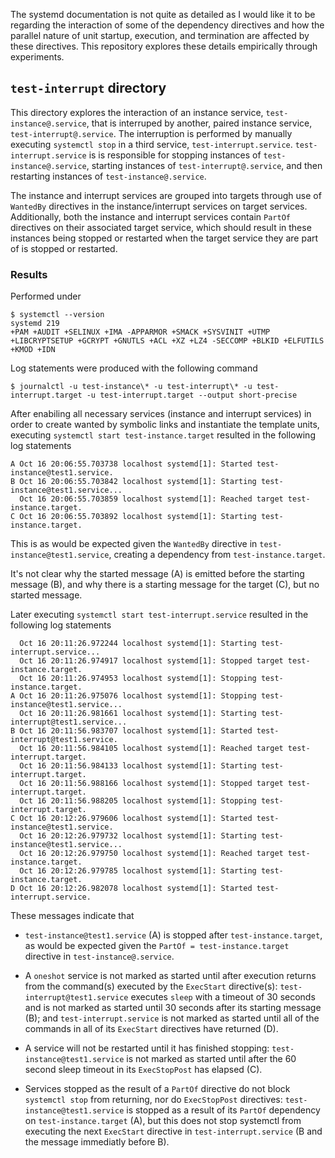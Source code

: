 The systemd documentation is not quite as detailed as I would like it to be
regarding the interaction of some of the dependency directives and how the
parallel nature of unit startup, execution, and termination are affected by
these directives. This repository explores these details empirically through
experiments.

## `test-interrupt` directory

This directory explores the interaction of an instance service,
`test-instance@.service`, that is interruped by another, paired instance
service, `test-interrupt@.service`. The interruption is performed by manually
executing `systemctl stop` in a third service, `test-interrupt.service`.
`test-interrupt.service` is is responsible for stopping instances of
`test-instance@.service`, starting instances of `test-interrupt@.service`, and
then restarting instances of `test-instance@.service`.

The instance and interrupt services are grouped into targets through use of
`WantedBy` directives in the instance/interrupt services on target services.
Additionally, both the instance and interrupt services contain `PartOf`
directives on their associated target service, which should result in these
instances being stopped or restarted when the target service they are part of
is stopped or restarted.

### Results

Performed under

    $ systemctl --version
    systemd 219
    +PAM +AUDIT +SELINUX +IMA -APPARMOR +SMACK +SYSVINIT +UTMP +LIBCRYPTSETUP +GCRYPT +GNUTLS +ACL +XZ +LZ4 -SECCOMP +BLKID +ELFUTILS +KMOD +IDN

Log statements were produced with the following command

    $ journalctl -u test-instance\* -u test-interrupt\* -u test-interrupt.target -u test-interrupt.target --output short-precise

After enabiling all necessary services (instance and interrupt services) in
order to create wanted by symbolic links and instantiate the template units,
executing `systemctl start test-instance.target` resulted in the following log
statements

    A Oct 16 20:06:55.703738 localhost systemd[1]: Started test-instance@test1.service.
    B Oct 16 20:06:55.703842 localhost systemd[1]: Starting test-instance@test1.service...
      Oct 16 20:06:55.703859 localhost systemd[1]: Reached target test-instance.target.
    C Oct 16 20:06:55.703892 localhost systemd[1]: Starting test-instance.target.

This is as would be expected given the `WantedBy` directive in
`test-instance@test1.service`, creating a dependency from
`test-instance.target`.

It's not clear why the started message (A) is emitted before the starting
message (B), and why there is a starting message for the target (C), but no
started message.

Later executing `systemctl start test-interrupt.service` resulted in the
following log statements

      Oct 16 20:11:26.972244 localhost systemd[1]: Starting test-interrupt.service...
      Oct 16 20:11:26.974917 localhost systemd[1]: Stopped target test-instance.target.
      Oct 16 20:11:26.974953 localhost systemd[1]: Stopping test-instance.target.
    A Oct 16 20:11:26.975076 localhost systemd[1]: Stopping test-instance@test1.service...
      Oct 16 20:11:26.981661 localhost systemd[1]: Starting test-interrupt@test1.service...
    B Oct 16 20:11:56.983707 localhost systemd[1]: Started test-interrupt@test1.service.
      Oct 16 20:11:56.984105 localhost systemd[1]: Reached target test-interrupt.target.
      Oct 16 20:11:56.984133 localhost systemd[1]: Starting test-interrupt.target.
      Oct 16 20:11:56.988166 localhost systemd[1]: Stopped target test-interrupt.target.
      Oct 16 20:11:56.988205 localhost systemd[1]: Stopping test-interrupt.target.
    C Oct 16 20:12:26.979606 localhost systemd[1]: Started test-instance@test1.service.
      Oct 16 20:12:26.979732 localhost systemd[1]: Starting test-instance@test1.service...
      Oct 16 20:12:26.979750 localhost systemd[1]: Reached target test-instance.target.
      Oct 16 20:12:26.979785 localhost systemd[1]: Starting test-instance.target.
    D Oct 16 20:12:26.982078 localhost systemd[1]: Started test-interrupt.service.

These messages indicate that

* `test-instance@test1.service` (A) is stopped after `test-instance.target`, as
  would be expected given the `PartOf = test-instance.target` directive in
  `test-instance@.service`.

* A `oneshot` service is not marked as started until after execution returns
  from the command(s) executed by the `ExecStart` directive(s):
  `test-interrupt@test1.service` executes `sleep` with a timeout of 30 seconds
  and is not marked as started until 30 seconds after its starting message (B);
  and `test-interrupt.service` is not marked as started until all of the
  commands in all of its `ExecStart` directives have returned (D).

* A service will not be restarted until it has finished stopping:
  `test-instance@test1.service` is not marked as started until after the 60
  second sleep timeout in its `ExecStopPost` has elapsed (C).

* Services stopped as the result of a `PartOf` directive do not block
  `systemctl stop` from returning, nor do `ExecStopPost` directives:
  `test-instance@test1.service` is stopped as a result of its `PartOf`
  dependency on `test-instance.target` (A), but this does not stop systemctl
  from executing the next `ExecStart` directive in `test-interrupt.service` (B
  and the message immediatly before B).
